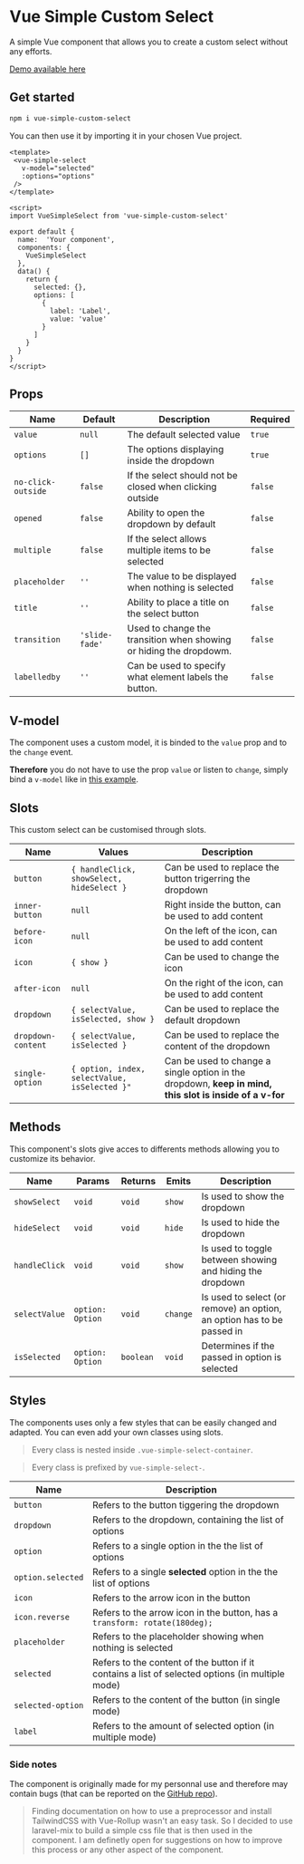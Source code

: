 # Vue Simple Custom Select

A simple Vue component that allows you to create a custom select without any efforts.

[Demo available here](https://codepen.io/Sinuto/pen/GRreVxo)
## <a id="get-started"></a> Get started

````sh
npm i vue-simple-custom-select
````

You can then use it by importing it in your chosen Vue project.

````vue
<template>
 <vue-simple-select 
   v-model="selected"
   :options="options" 
 />
</template>

<script>
import VueSimpleSelect from 'vue-simple-custom-select'

export default {
  name:  'Your component',
  components: {
    VueSimpleSelect 
  },
  data() {
    return {
      selected: {},
      options: [
        {
          label: 'Label',
          value: 'value'
        }
      ]
    }
  }
}
</script>
````

## Props

| Name | Default | Description | Required |
|--|--|--|--|
| `value` | `null` | The default selected value | `true` |
| `options` | `[]` | The options displaying inside the dropdown | `true` |
| `no-click-outside` | `false` | If the select should not be closed when clicking outside | `false` |
| `opened` | `false` | Ability to open the dropdown by default | `false` |
| `multiple` | `false` | If the select allows multiple items to be selected | `false` |
| `placeholder` | `''` | The value to be displayed when nothing is selected | `false` |
| `title` | `''` | Ability to place a title on the select button | `false` |
| `transition` | `'slide-fade'` | Used to change the transition when showing or hiding the dropdowm. | `false` |
| `labelledby` | `''` | Can be used to specify what element labels the button. | `false` |

## V-model

The component uses a custom model, it is binded to the `value` prop and to the `change` event.

**Therefore** you do not have to use the prop `value` or listen to `change`, simply bind a `v-model` like in [this example](#get-started).

## Slots

This custom select can be customised through slots.

| Name | Values | Description |
|------|--------|-------------|
| `button` | `{ handleClick, showSelect, hideSelect }` | Can be used to replace the button trigerring the dropdown |
| `inner-button` | `null` | Right inside the button, can be used to add content |
| `before-icon` | `null` | On the left of the icon, can be used to add content |
| `icon` | `{ show }` | Can be used to change the icon |
| `after-icon` | `null` | On the right of the icon, can be used to add content |
| `dropdown` | `{ selectValue, isSelected, show }` | Can be used to replace the default dropdown |
| `dropdown-content` | `{ selectValue, isSelected }` | Can be used to replace the content of the dropdown |
| `single-option` | `{ option, index, selectValue, isSelected }"` | Can be used to change a single option in the dropdown, **keep in mind, this slot is inside of a v-for** |

## Methods

This component's slots give acces to differents methods allowing you to customize its behavior.

| Name | Params | Returns | Emits | Description |
|------|--------|---------|-------|-------------|
| `showSelect` | `void` | `void` | `show` | Is used to show the dropdown |
| `hideSelect` | `void` | `void` | `hide` | Is used to hide the dropdown |
| `handleClick` | `void` | `void` | `show` | Is used to toggle between showing and hiding the dropdown
| `selectValue` | `option: Option` | `void` | `change` | Is used to select (or remove) an option, an option has to be passed in |
| `isSelected` | `option: Option` | `boolean` | `void` | Determines if the passed in option is selected |

## Styles

The components uses only a few styles that can be easily changed and adapted. You can even add your own classes using slots.

> Every class is nested inside `.vue-simple-select-container`.

> Every class is prefixed by `vue-simple-select-`.

| Name | Description |
|------|-------------|
| `button` | Refers to the button tiggering the dropdown |
| `dropdown` | Refers to the dropdown, containing the list of options |
| `option` | Refers to a single option in the the list of options |
| `option.selected` | Refers to a single **selected** option in the the list of options |
| `icon` | Refers to the arrow icon in the button |
| `icon.reverse` | Refers to the arrow icon in the button, has a `transform: rotate(180deg);` |
| `placeholder` | Refers to the placeholder showing when nothing is selected |
| `selected` | Refers to the content of the button if it contains a list of selected options (in multiple mode) |
| `selected-option` | Refers to the content of the button (in single mode) |
| `label` | Refers to the amount of selected option (in multiple mode) |

### Side notes

The component is originally made for my personnal use and therefore may contain bugs (that can be reported on the [GitHub repo](https://github.com/nicolassutter/vue-simple-custom-select)).

> Finding documentation on how to use a preprocessor and install TailwindCSS with Vue-Rollup wasn't an easy task. So I decided to use laravel-mix to build a simple css file that is then used in the component. 
> I am definetly open for suggestions on how to improve this process or any other aspect of the component.
